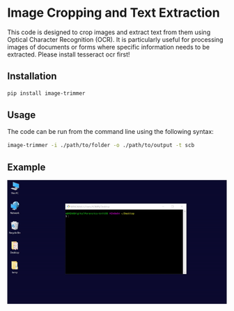 # Image Cropping and Text Extraction

This code is designed to crop images and extract text from them using Optical Character Recognition (OCR). It is particularly useful for processing images of documents or forms where specific information needs to be extracted. Please install tesseract ocr first!

## Installation

```bash
pip install image-trimmer
```

## Usage

The code can be run from the command line using the following syntax:

```bash
image-trimmer -i ./path/to/folder -o ./path/to/output -t scb
```


## Example
![Example](https://raw.githubusercontent.com/jaytrairat/python-image-trimmer/main/demo.gif)